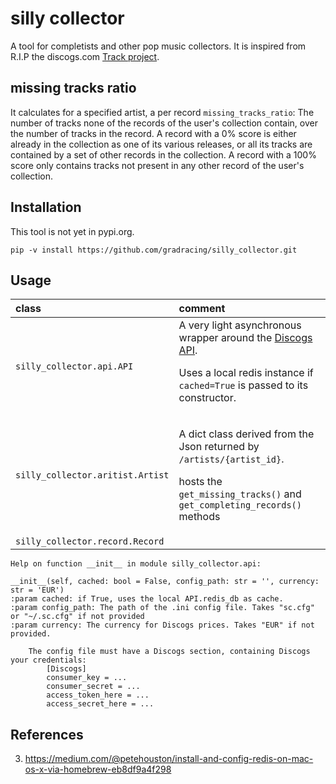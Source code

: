 # silly collector

A tool for completists and other pop music collectors.
It is inspired from R.I.P the discogs.com [Track project](https://www.discogs.com/track). 

## missing tracks ratio
It calculates for a specified artist, a per record `missing_tracks_ratio`: 
The number of tracks none of the records of the user's collection contain, over the number of tracks in the record.
 A record with a 0% score is either already in the collection as one of its various releases, or all its tracks are contained by a set of other records in the collection.
A record with a 100% score only contains tracks not present in any other record of the user's collection.

## Installation

This tool is not yet in pypi.org.

    pip -v install https://github.com/gradracing/silly_collector.git

## Usage

| class | comment |
|:-------|:-------|
| `silly_collector.api.API` | A very light asynchronous wrapper around the [Discogs API](https://www.discogs.com/developers/). <p>Uses a local redis instance if <code>cached=True</code> is passed to its constructor.  |
| `silly_collector.aritist.Artist` | <p>A dict class derived from the Json returned by `/artists/{artist_id}`.</p><p>hosts the `get_missing_tracks()` and `get_completing_records()` methods</p> |
| `silly_collector.record.Record` | |



    Help on function __init__ in module silly_collector.api:

    __init__(self, cached: bool = False, config_path: str = '', currency: str = 'EUR')
    :param cached: if True, uses the local API.redis_db as cache.
    :param config_path: The path of the .ini config file. Takes "sc.cfg" or "~/.sc.cfg" if not provided
    :param currency: The currency for Discogs prices. Takes "EUR" if not provided.
    
        The config file must have a Discogs section, containing Discogs your credentials:
            [Discogs]
            consumer_key = ...
            consumer_secret = ...
            access_token_here = ...
            access_secret_here = ...    

## References


3. https://medium.com/@petehouston/install-and-config-redis-on-mac-os-x-via-homebrew-eb8df9a4f298